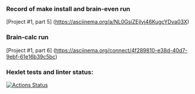 ### Record of make install and brain-even run
[Project #1, part 5] (https://asciinema.org/a/NL0GsiZEjlvj46KugcYDva03X)

### Brain-calc run
[Project #1, part 6] (https://asciinema.org/connect/4f289810-e38d-40d7-9ebf-61e16b39c5bc)

### Hexlet tests and linter status:
[![Actions Status](https://github.com/dimjeb/php-project-lvl1/workflows/hexlet-check/badge.svg)](https://github.com/dimjeb/php-project-lvl1/actions)
